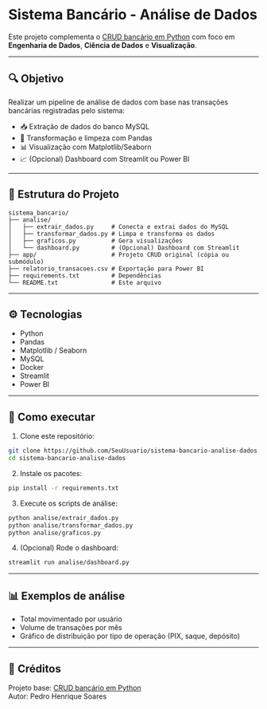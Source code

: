 # Sistema Bancário - Análise de Dados

Este projeto complementa o [CRUD bancário em Python](https://github.com/PedroHSSoares-Dev/crud) com foco em **Engenharia de Dados**, **Ciência de Dados** e **Visualização**.

---

## 🔍 Objetivo

Realizar um pipeline de análise de dados com base nas transações bancárias registradas pelo sistema:

- 📥 Extração de dados do banco MySQL
- 🧹 Transformação e limpeza com Pandas
- 📊 Visualização com Matplotlib/Seaborn
- 📈 (Opcional) Dashboard com Streamlit ou Power BI

---

## 📁 Estrutura do Projeto

```
sistema_bancario/
├── analise/
│   ├── extrair_dados.py     # Conecta e extrai dados do MySQL
│   ├── transformar_dados.py # Limpa e transforma os dados
│   ├── graficos.py          # Gera visualizações
│   └── dashboard.py         # (Opcional) Dashboard com Streamlit
├── app/                     # Projeto CRUD original (cópia ou submódulo)
├── relatorio_transacoes.csv # Exportação para Power BI
├── requirements.txt         # Dependências
└── README.txt               # Este arquivo
```

---

## ⚙️ Tecnologias

- Python
- Pandas
- Matplotlib / Seaborn
- MySQL
- Docker 
- Streamlit 
- Power BI 

---

## 🚀 Como executar

1. Clone este repositório:

```bash
git clone https://github.com/SeuUsuario/sistema-bancario-analise-dados
cd sistema-bancario-analise-dados
```

2. Instale os pacotes:

```bash
pip install -r requirements.txt
```

3. Execute os scripts de análise:

```bash
python analise/extrair_dados.py
python analise/transformar_dados.py
python analise/graficos.py
```

4. (Opcional) Rode o dashboard:

```bash
streamlit run analise/dashboard.py
```

---

## 📊 Exemplos de análise

- Total movimentado por usuário
- Volume de transações por mês
- Gráfico de distribuição por tipo de operação (PIX, saque, depósito)

---

## 🤝 Créditos

Projeto base: [CRUD bancário em Python](https://github.com/PedroHSSoares-Dev/crud)  
Autor: Pedro Henrique Soares  


